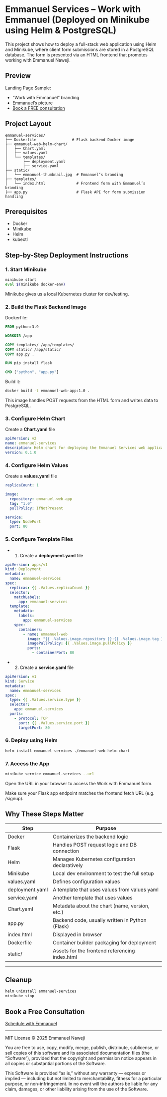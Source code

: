 
# Emmanuel Services – Work with Emmanuel (Deployed on Minikube using Helm & PostgreSQL)

This project shows how to deploy a full-stack web application using Helm and Minikube, where client form submissions are stored in a PostgreSQL database. The form is presented via an HTML frontend that promotes working with Emmanuel Naweji.

## Preview

Landing Page Sample:
- “Work with Emmanuel” branding
- Emmanuel’s picture
- [Book a FREE consultation](https://here4you.setmore.com)

## Project Layout

```
emmanuel-services/              
├── Dockerfile                # Flask backend Docker image
├── emmanuel-web-helm-chart/
│   ├── Chart.yaml
│   ├── values.yaml
│   └── templates/
│       ├── deployment.yaml
│       ├── service.yaml
├── static/
│   └── emmanuel-thumbnail.jpg  # Emmanuel’s branding 
├── templates/
│   └── index.html              # Frontend form with Emmanuel’s branding
├── app.py                      # Flask API for form submission handling
```

## Prerequisites

- Docker
- Minikube
- Helm
- kubectl

## Step-by-Step Deployment Instructions

### 1. Start Minikube

```bash
minikube start
eval $(minikube docker-env)
```

Minikube gives us a local Kubernetes cluster for dev/testing.

### 2. Build the Flask Backend Image

Dockerfile:

```Dockerfile
FROM python:3.9

WORKDIR /app

COPY templates/ /app/templates/
COPY static/ /app/static/
COPY app.py .

RUN pip install flask

CMD ["python", "app.py"]
```

Build it:

```bash
docker build -t emmanuel-web-app:1.0 .
```

This image handles POST requests from the HTML form and writes data to PostgreSQL.

### 3. Configure Helm Chart

Create a **Chart.yaml** file

```yaml
apiVersion: v2
name: emmanuel-services
description: Helm chart for deploying the Emmanuel Services web application
version: 0.1.0
```

### 4. Configure Helm Values
Create a **values.yaml** file

```yaml
replicaCount: 1

image:
  repository: emmanuel-web-app
  tag: "1.0"
  pullPolicy: IfNotPresent

service:
  type: NodePort
  port: 80
```

### 5. Configure Template Files
- 1. Create a **deployment.yaml** file

```yaml
apiVersion: apps/v1
kind: Deployment
metadata:
  name: emmanuel-services
spec:
  replicas: {{ .Values.replicaCount }}
  selector:
    matchLabels:
      app: emmanuel-services
  template:
    metadata:
      labels:
        app: emmanuel-services
    spec:
      containers:
        - name: emmanuel-web
          image: "{{ .Values.image.repository }}:{{ .Values.image.tag }}"
          imagePullPolicy: {{ .Values.image.pullPolicy }}
          ports:
            - containerPort: 80
```

- 2. Create a **service.yaml** file

```yaml
apiVersion: v1
kind: Service
metadata:
  name: emmanuel-services
spec:
  type: {{ .Values.service.type }}
  selector:
    app: emmanuel-services
  ports:
    - protocol: TCP
      port: {{ .Values.service.port }}
      targetPort: 80
```


### 6. Deploy using Helm

```bash
helm install emmanuel-services ./emmanuel-web-helm-chart
```

### 7. Access the App

```bash
minikube service emmanuel-services --url
```

Open the URL in your browser to access the Work with Emmanuel form.

Make sure your Flask app endpoint matches the frontend fetch URL (e.g. /signup).

## Why These Steps Matter

| Step             | Purpose                                        |
|------------------|----------------------------------------------- |
| Docker           | Containerizes the backend logic                |
| Flask            | Handles POST request logic and DB connection   |
| Helm             | Manages Kubernetes configuration declaratively |
| Minikube         | Local dev environment to test the full setup   |
| values.yaml      | Defines configuration values                   |
| deployment.yaml  | A template that uses values from values yaml   |
| service.yaml     | Another template that uses values              |
| Chart.yaml       | Metadata about the chart (name, version, etc.) |
| app.py           | Backend code, usually written in Python (Flask)|
| index.html       | Displayed in browser                           |
| Dockerfile       | Container builder packaging for deployment     |
| static/          | Assets for the frontend referencing index.html |

---

## Cleanup

```bash
helm uninstall emmanuel-services
minikube stop
```

## Book a Free Consultation

[Schedule with Emmanuel](https://here4you.setmore.com)

---
MIT License © 2025 Emmanuel Naweji

You are free to use, copy, modify, merge, publish, distribute, sublicense, or sell copies of this software and its associated documentation files (the “Software”), provided that the copyright and permission notice appears in all copies or substantial portions of the Software.

This Software is provided “as is,” without any warranty — express or implied — including but not limited to merchantability, fitness for a particular purpose, or non-infringement. In no event will the authors be liable for any claim, damages, or other liability arising from the use of the Software.
